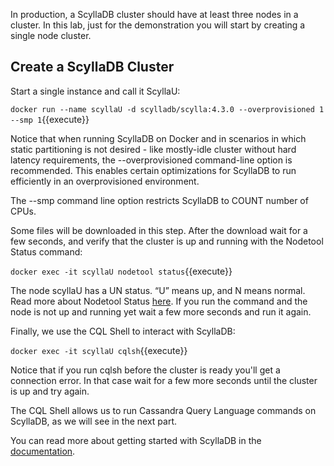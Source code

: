 In production, a ScyllaDB cluster should have at least three nodes in a cluster. In this lab, just for the demonstration you will start by creating a single node cluster.


## Create a ScyllaDB Cluster

Start a single instance and call it ScyllaU:

`docker run --name scyllaU -d scylladb/scylla:4.3.0 --overprovisioned 1 --smp 1`{{execute}}

Notice that when running ScyllaDB on Docker and in scenarios in which static partitioning is not desired - like mostly-idle cluster without hard latency requirements, the --overprovisioned command-line option is recommended. This enables certain optimizations for ScyllaDB to run efficiently in an overprovisioned environment.

The --smp command line option restricts ScyllaDB to COUNT number of CPUs.

Some files will be downloaded in this step. After the download wait for a few seconds, and verify that the cluster is up and running with the Nodetool Status command:

`docker exec -it scyllaU nodetool status`{{execute}}

The node scyllaU has a UN status. “U” means up, and N means normal. Read more about Nodetool Status [here](https://docs.scylladb.com/operating-scylla/nodetool-commands/status/). If you run the command and the node is not up and running yet wait a few more seconds and run it again.

Finally, we use the CQL Shell to interact with ScyllaDB:

`docker exec -it scyllaU cqlsh`{{execute}}

Notice that if you run cqlsh before the cluster is ready you'll get a connection error. In that case wait for a few more seconds until the cluster is up and try again.

The CQL Shell allows us to run Cassandra Query Language commands on ScyllaDB, as we will see in the next part.

You can read more about getting started with ScyllaDB in the [documentation](https://docs.scylladb.com/getting-started/). 
